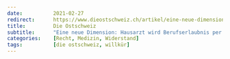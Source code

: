 ```yaml
---
date:          2021-02-27
redirect:      https://www.dieostschweiz.ch/artikel/eine-neue-dimension-hausarzt-wird-berufserlaubnis-per-sofort-entzogen-jxVNGdG
title:         Die Ostschweiz
subtitle:      "Eine neue Dimension: Hausarzt wird Berufserlaubnis per sofort entzogen"
categories:    [Recht, Medizin, Widerstand]
tags:          [die ostschweiz, willkür]
---
```

